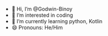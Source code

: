 - 👋 Hi, I’m @Godwin-Binoy
- 👀 I’m interested in coding
- 🌱 I’m currently learning python, Kotlin 
- 😄 Pronouns: He/Him
<!---
Godwin-Binoy/Godwin-Binoy is a ✨ special ✨ repository because its `README.md` (this file) appears on your GitHub profile.
You can click the Preview link to take a look at your changes.
--->
